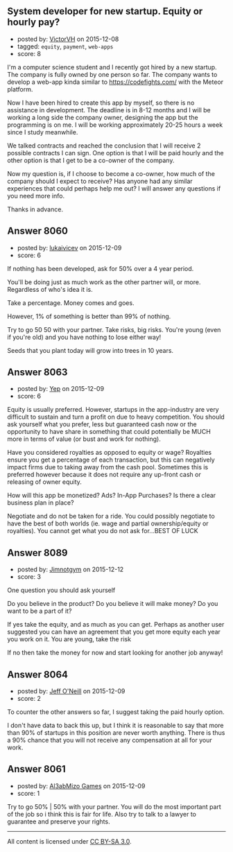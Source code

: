 ## System developer for new startup. Equity or hourly pay?

- posted by: [VictorVH](https://stackexchange.com/users/3442962/victorvh) on 2015-12-08
- tagged: `equity`, `payment`, `web-apps`
- score: 8

I'm a computer science student and I recently got hired by a new startup. The company is fully owned by one person so far. The company wants to develop a web-app kinda similar to https://codefights.com/ with the Meteor platform.

Now I have been hired to create this app by myself, so there is no assistance in development. The deadline is in 8-12 months and I will be working a long side the company owner, designing the app but the programming is on me. I will be working approximately 20-25 hours a week since I study meanwhile. 

We talked contracts and reached the conclusion that I will receive 2 possible contracts I can sign. One option is that I will be paid hourly and the other option is that I get to be a co-owner of the company. 

Now my question is, if I choose to become a co-owner, how much of the company should I expect to receive? Has anyone had any similar experiences that could perhaps help me out? I will answer any questions if you need more info.

Thanks in advance.


## Answer 8060

- posted by: [lukaivicev](https://stackexchange.com/users/5245413/lukaivicev) on 2015-12-09
- score: 6

If nothing has been developed, ask for 50% over a 4 year period. 

You'll be doing just as much work as the other partner will, or more. Regardless of who's idea it is. 

Take a percentage. Money comes and goes. 

However, 1% of something is better than 99% of nothing. 

Try to go 50 50 with your partner. Take risks, big risks. You're young (even if you're old) and you have nothing to lose either way! 

Seeds that you plant today will grow into trees in 10 years. 


## Answer 8063

- posted by: [Yep](https://stackexchange.com/users/7442728/yep) on 2015-12-09
- score: 6

Equity is usually preferred. However, startups in the app-industry are very difficult to sustain and turn a profit on due to heavy competition. You should ask yourself what you prefer, less but guaranteed cash now or the opportunity to have share in something that could potentially be MUCH more in terms of value (or bust and work for nothing). 

Have you considered royalties as opposed to equity or wage? Royalties ensure you get a percentage of each transaction, but this can negatively impact firms due to taking away from the cash pool. Sometimes this is preferred however because it does not require any up-front cash or releasing of owner equity. 

How will this app be monetized? Ads? In-App Purchases? Is there a clear business plan in place?  

Negotiate and do not be taken for a ride. You could possibly negotiate to have the best of both worlds (ie. wage and partial ownership/equity or royalties). You cannot get what you do not ask for...BEST OF LUCK


## Answer 8089

- posted by: [Jimnotgym](https://stackexchange.com/users/7461839/jimnotgym) on 2015-12-12
- score: 3

One question you should ask yourself

Do you believe in the product? Do you believe it will make money? Do you want to be a part of it?

If yes take the equity, and as much as you can get. Perhaps as another user suggested you can have an agreement that you get more equity each year you work on it. You are young, take the risk

If no then take the money for now and start looking for another job anyway!


## Answer 8064

- posted by: [Jeff O'Neill](https://stackexchange.com/users/46273/jeff-o-neill) on 2015-12-09
- score: 2

To counter the other answers so far, I suggest taking the paid hourly option.

I don't have data to back this up, but I think it is reasonable to say that more than 90% of startups in this position are never worth anything.  There is thus a 90% chance that you will not receive any compensation at all for your work.



## Answer 8061

- posted by: [Al3abMizo Games](https://stackexchange.com/users/1601277/al3abmizo-games) on 2015-12-09
- score: 1

Try to go 50% | 50% with your partner. You will do the most important part of the job so i think this is fair for life. Also try to talk to a lawyer to guarantee and preserve your rights.



---

All content is licensed under [CC BY-SA 3.0](https://creativecommons.org/licenses/by-sa/3.0/).
